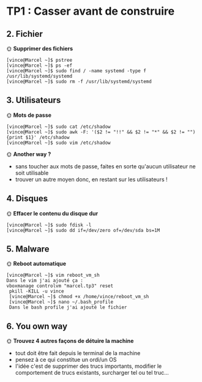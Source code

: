 # TP1 : Casser avant de construire



## 2. Fichier

🌞 **Supprimer des fichiers**

```
[vince@Marcel ~]$ pstree
[vince@Marcel ~]$ ps -ef
[vince@Marcel ~]$ sudo find / -name systemd -type f
/usr/lib/systemd/systemd
[vince@Marcel ~]$ sudo rm -f /usr/lib/systemd/systemd
```

## 3. Utilisateurs

🌞 **Mots de passe**

```
[vince@Marcel ~]$ sudo cat /etc/shadow
[vince@Marcel ~]$ sudo awk -F: '($2 != "!!" && $2 != "*" && $2 != "") {print $1}' /etc/shadow
[vince@Marcel ~]$ sudo vim /etc/shadow
```




🌞 **Another way ?**

- sans toucher aux mots de passe, faites en sorte qu'aucun utilisateur ne soit utilisable
- trouver un autre moyen donc, en restant sur les utilisateurs !

## 4. Disques

🌞 **Effacer le contenu du disque dur**




```
[vince@Marcel ~]$ sudo fdisk -l
[vince@Marcel ~]$ sudo dd if=/dev/zero of=/dev/sda bs=1M
```
## 5. Malware

🌞 **Reboot automatique**
```
[vince@Marcel ~]$ vim reboot_vm_sh
Dans le vim j'ai ajouté ça :
vboxmanage controlvm "marcel.tp3" reset
 pkill -KILL -u vince
 [vince@Marcel ~]$ chmod +x /home/vince/reboot_vm_sh
 [vince@Marcel ~]$ nano ~/.bash_profile
 Dans le bash profile j'ai ajouté le fichier
```


## 6. You own way

🌞 **Trouvez 4 autres façons de détuire la machine**

- tout doit être fait depuis le terminal de la machine
- pensez à ce qui constitue un ordi/un OS
- l'idée c'est de supprimer des trucs importants, modifier le comportement de trucs existants, surcharger tel ou tel truc...
